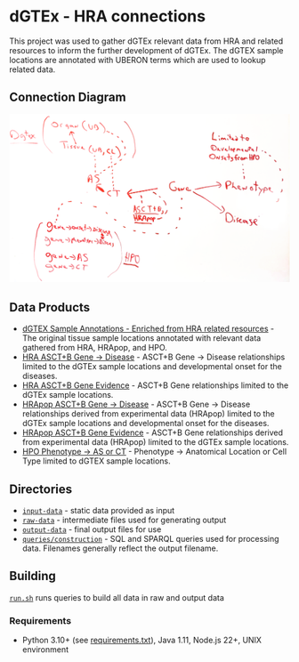 # dGTEx - HRA connections

This project was used to gather dGTEx relevant data from HRA and related resources to
inform the further development of dGTEx. The dGTEX sample locations are annotated with
UBERON terms which are used to lookup related data.

## Connection Diagram

![Connection Diagram](diagram.png)

## Data Products

* [dGTEX Sample Annotations - Enriched from HRA related resources](output-data/dgtex-sample-annotations-enriched.xlsx) - The original tissue sample locations annotated with relevant data gathered from HRA, HRApop, and HPO.
* [HRA ASCT+B Gene -> Disease](output-data/dgtex-hra-gene-disease.csv) - ASCT+B Gene -> Disease relationships limited to the dGTEx sample locations and developmental onset for the diseases.
* [HRA ASCT+B Gene Evidence](output-data/dgtex-hra-gene-evidence.csv) - ASCT+B Gene relationships limited to the dGTEx sample locations.
* [HRApop ASCT+B Gene -> Disease](output-data/dgtex-hra-pop-gene-disease.csv.gz) - ASCT+B Gene -> Disease relationships derived from experimental data (HRApop) limited to the dGTEx sample locations and developmental onset for the diseases.
* [HRApop ASCT+B Gene Evidence](output-data/dgtex-hra-pop-gene-evidence.csv) - ASCT+B Gene relationships derived from experimental data (HRApop) limited to the dGTEx sample locations.
* [HPO Phenotype -> AS or CT](output-data/dgtex-phenotype-asct.csv) - Phenotype -> Anatomical Location or Cell Type limited to dGTEX sample locations.

## Directories

* [`input-data`](input-data/) - static data provided as input
* [`raw-data`](raw-data/) - intermediate files used for generating output
* [`output-data`](output-data/) - final output files for use
* [`queries/construction`](queries/construction/) - SQL and SPARQL queries used for processing data. Filenames generally reflect the output filename.

## Building

[`run.sh`](run.sh) runs queries to build all data in raw and output data

### Requirements

* Python 3.10+ (see [requirements.txt](../requirements.txt)), Java 1.11, Node.js 22+, UNIX environment
